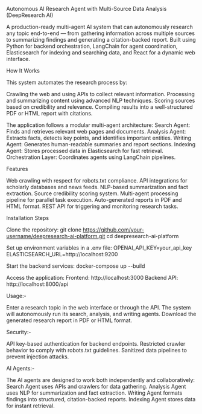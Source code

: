 Autonomous AI Research Agent with Multi-Source Data Analysis (DeepResearch AI)

A production-ready multi-agent AI system that can autonomously research any topic end-to-end — from gathering information across multiple sources to summarizing findings and generating a citation-backed report. Built using Python for backend orchestration, LangChain for agent coordination, Elasticsearch for indexing and searching data, and React for a dynamic web interface.

How It Works

This system automates the research process by:

Crawling the web and using APIs to collect relevant information.
Processing and summarizing content using advanced NLP techniques.
Scoring sources based on credibility and relevance.
Compiling results into a well-structured PDF or HTML report with citations.

The application follows a modular multi-agent architecture:
Search Agent: Finds and retrieves relevant web pages and documents.
Analysis Agent: Extracts facts, detects key points, and identifies important entities.
Writing Agent: Generates human-readable summaries and report sections.
Indexing Agent: Stores processed data in Elasticsearch for fast retrieval.
Orchestration Layer: Coordinates agents using LangChain pipelines.

Features

Web crawling with respect for robots.txt compliance.
API integrations for scholarly databases and news feeds.
NLP-based summarization and fact extraction.
Source credibility scoring system.
Multi-agent processing pipeline for parallel task execution.
Auto-generated reports in PDF and HTML format.
REST API for triggering and monitoring research tasks.


Installation Steps

Clone the repository:
git clone https://github.com/your-username/deepresearch-ai-platform.git
cd deepresearch-ai-platform

Set up environment variables in a .env file:
OPENAI_API_KEY=your_api_key
ELASTICSEARCH_URL=http://localhost:9200

Start the backend services:
docker-compose up --build

Access the application:
Frontend: http://localhost:3000
Backend API: http://localhost:8000/api


Usage:-

Enter a research topic in the web interface or through the API.
The system will autonomously run its search, analysis, and writing agents.
Download the generated research report in PDF or HTML format.


Security:-

API key-based authentication for backend endpoints.
Restricted crawler behavior to comply with robots.txt guidelines.
Sanitized data pipelines to prevent injection attacks.


AI Agents:-

The AI agents are designed to work both independently and collaboratively:
Search Agent uses APIs and crawlers for data gathering.
Analysis Agent uses NLP for summarization and fact extraction.
Writing Agent formats findings into structured, citation-backed reports.
Indexing Agent stores data for instant retrieval.

